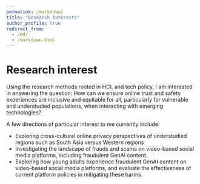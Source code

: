 ```yaml
---
permalink: /markdown/
title: "Research Interests"
author_profile: true
redirect_from: 
  - /md/
  - /markdown.html
---
```

# Research interest
Using the research methods rooted in HCI, and tech policy, I am interested in answering the question: How can we ensure online trust and safety experiences are inclusive and equitable for all, particularly for vulnerable and understudied populations, when interacting with emerging technologies? 

A few directions of particular interest to me currently include: 
* Exploring cross-cultural online privacy perspectives of understudied regions such as South Asia versus Western regions
* Investigating the landscape of frauds and scams on video-based social media platforms, including fraudulent GenAI content.
* Exploring how young adults experience fraudulent GenAI content on video-based social media platforms, and evaluate the effectiveness of current platform policies in mitigating these harms.